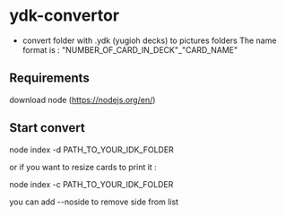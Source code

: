 # ydk-convertor

- convert folder with .ydk (yugioh decks) to pictures folders
The name format is : "NUMBER_OF_CARD_IN_DECK"_"CARD_NAME"

## Requirements

download node (https://nodejs.org/en/)

## Start convert

node index -d PATH_TO_YOUR_IDK_FOLDER

or if you want to resize cards to print it :

node index -c PATH_TO_YOUR_IDK_FOLDER

you can add --noside to remove side from list
